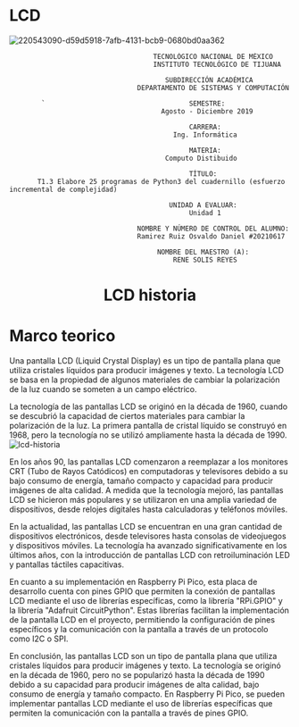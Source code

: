 # LCD
![220543090-d59d5918-7afb-4131-bcb9-0680bd0aa362](https://user-images.githubusercontent.com/124211806/223567171-b4373bf1-5460-4795-a608-9896b2da627d.png)

                                        TECNOLÓGICO NACIONAL DE MÉXICO
                                        INSTITUTO TECNOLÓGICO DE TIJUANA

                                           SUBDIRECCIÓN ACADÉMICA
                                    DEPARTAMENTO DE SISTEMAS Y COMPUTACIÓN

            `                                    SEMESTRE: 
                                          Agosto - Diciembre 2019

                                                 CARRERA: 
                                             Ing. Informática

                                                 MATERIA:
                                           Computo Distibuido

                                                 TÍTULO:
           T1.3 Elabore 25 programas de Python3 del cuadernillo (esfuerzo incremental de complejidad)

                                            UNIDAD A EVALUAR:
                                                 Unidad 1

                                    NOMBRE Y NÚMERO DE CONTROL DEL ALUMNO:
                                    Ramirez Ruiz Osvaldo Daniel #20210617
 
                                         NOMBRE DEL MAESTRO (A):
                                             RENE SOLIS REYES




<h1 align="center">  LCD historia  </h1>


# Marco teorico 

Una pantalla LCD (Liquid Crystal Display) es un tipo de pantalla plana que utiliza cristales líquidos para producir imágenes y texto. La tecnología LCD se basa en la propiedad de algunos materiales de cambiar la polarización de la luz cuando se someten a un campo eléctrico.

La tecnología de las pantallas LCD se originó en la década de 1960, cuando se descubrió la capacidad de ciertos materiales para cambiar la polarización de la luz. La primera pantalla de cristal líquido se construyó en 1968, pero la tecnología no se utilizó ampliamente hasta la década de 1990.
![lcd-historia](https://user-images.githubusercontent.com/124211806/223569610-40a57138-0a1e-42e1-953f-16e1dbdb93c2.jpg)

En los años 90, las pantallas LCD comenzaron a reemplazar a los monitores CRT (Tubo de Rayos Catódicos) en computadoras y televisores debido a su bajo consumo de energía, tamaño compacto y capacidad para producir imágenes de alta calidad. A medida que la tecnología mejoró, las pantallas LCD se hicieron más populares y se utilizaron en una amplia variedad de dispositivos, desde relojes digitales hasta calculadoras y teléfonos móviles.

En la actualidad, las pantallas LCD se encuentran en una gran cantidad de dispositivos electrónicos, desde televisores hasta consolas de videojuegos y dispositivos móviles. La tecnología ha avanzado significativamente en los últimos años, con la introducción de pantallas LCD con retroiluminación LED y pantallas táctiles capacitivas.

En cuanto a su implementación en Raspberry Pi Pico, esta placa de desarrollo cuenta con pines GPIO que permiten la conexión de pantallas LCD mediante el uso de librerías específicas, como la librería "RPi.GPIO" y la librería "Adafruit CircuitPython". Estas librerías facilitan la implementación de la pantalla LCD en el proyecto, permitiendo la configuración de pines específicos y la comunicación con la pantalla a través de un protocolo como I2C o SPI.

En conclusión, las pantallas LCD son un tipo de pantalla plana que utiliza cristales líquidos para producir imágenes y texto. La tecnología se originó en la década de 1960, pero no se popularizó hasta la década de 1990 debido a su capacidad para producir imágenes de alta calidad, bajo consumo de energía y tamaño compacto. En Raspberry Pi Pico, se pueden implementar pantallas LCD mediante el uso de librerías específicas que permiten la comunicación con la pantalla a través de pines GPIO.
